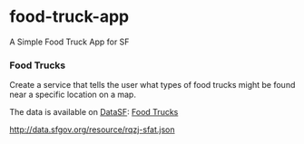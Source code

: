 food-truck-app
==============

A Simple Food Truck App for SF

### Food Trucks

Create a service that tells the user what types of food trucks might be found
near a specific location on a map.

The data is available on [DataSF](http://www.datasf.org/): [Food
Trucks](https://data.sfgov.org/Permitting/Mobile-Food-Facility-Permit/rqzj-sfat)

http://data.sfgov.org/resource/rqzj-sfat.json
